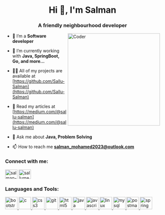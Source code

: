 <h1 align="center">Hi 👋, I'm <strong>Salman</strong></h1>
<h3 align="center">A friendly neighbourhood developer</h3>
<img align="right" alt="Coder" src="https://img.icons8.com/?size=512&id=J5YiZgNDKLbK&format=png" width="300" >

- 🔭 I’m a **Software developer**

- 🌱 I’m currently working with **Java, SpringBoot, Go, and more...**

- 👨‍💻 All of my projects are available at [https://github.com/Sallu-Salman](https://github.com/Sallu-Salman)

- 📖 Read my articles at [https://medium.com/@sallu-salman](https://medium.com/@sallu-salman)

- 💬 Ask me about **Java, Problem Solving**

- 📫 How to reach me **salman_mohamed2023@outlook.com**

<h3 align="left">Connect with me:</h3>
<p align="left">
<a href="https://linkedin.com/in/salman-mohamed-salman" target="blank"><img align="center" src="https://img.icons8.com/?size=512&id=13930&format=png" alt="salman-mohamed-salman" height="30" width="40" /></a>
<a href="https://auth.geeksforgeeks.org/user/sallumech2023" target="blank"><img align="center" src="https://img.icons8.com/?size=512&id=AbQBhN9v62Ob&format=png" alt="sallumech2023" height="30" width="40" /></a>
</p>

<h3 align="left">Languages and Tools:</h3>
<p align="left"> <a href="https://getbootstrap.com" target="_blank" rel="noreferrer"> <img src="https://img.icons8.com/?size=512&id=84710&format=png" alt="bootstrap" width="40" height="40"/> </a> <a href="https://www.cprogramming.com/" target="_blank" rel="noreferrer"> <img src="https://img.icons8.com/?size=512&id=40670&format=png" alt="c" width="40" height="40"/> </a> <a href="https://www.w3schools.com/css/" target="_blank" rel="noreferrer"> <img src="https://img.icons8.com/?size=512&id=21278&format=png" alt="css3" width="40" height="40"/> </a> <a href="https://git-scm.com/" target="_blank" rel="noreferrer"> <img src="https://www.vectorlogo.zone/logos/git-scm/git-scm-icon.svg" alt="git" width="40" height="40"/> </a> <a href="https://www.w3.org/html/" target="_blank" rel="noreferrer"> <img src="https://img.icons8.com/?size=512&id=20909&format=png" alt="html5" width="40" height="40"/> </a> <a href="https://www.java.com" target="_blank" rel="noreferrer"> <img src="https://img.icons8.com/?size=512&id=13679&format=png" alt="java" width="40" height="40"/> </a> <a href="https://developer.mozilla.org/en-US/docs/Web/JavaScript" target="_blank" rel="noreferrer"> <img src="https://img.icons8.com/?size=512&id=108784&format=png" alt="javascript" width="40" height="40"/> </a> <a href="https://www.linux.org/" target="_blank" rel="noreferrer"> <img src="https://img.icons8.com/?size=512&id=17842&format=png" alt="linux" width="40" height="40"/> </a> <a href="https://www.mysql.com/" target="_blank" rel="noreferrer"> <img src="https://img.icons8.com/?size=512&id=UFXRpPFebwa2&format=png" alt="mysql" width="40" height="40"/> </a>  <a href="https://postman.com" target="_blank" rel="noreferrer"> <img src="https://www.vectorlogo.zone/logos/getpostman/getpostman-icon.svg" alt="postman" width="40" height="40"/> </a> <a href="https://spring.io/" target="_blank" rel="noreferrer"> <img src="https://www.vectorlogo.zone/logos/springio/springio-icon.svg" alt="spring" width="40" height="40"/> </a> </p>

